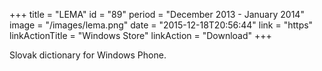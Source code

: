 +++
title = "LEMA"
id = "89"
period = "December 2013 - January 2014"
image = "/images/lema.png"
date = "2015-12-18T20:56:44"
link = "https"
linkActionTitle = "Windows Store"
linkAction = "Download"
+++

Slovak dictionary for Windows Phone.
